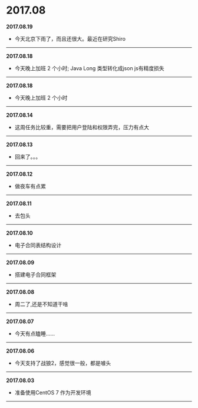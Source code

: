 # 2017.08

**2017.08.19**
*   今天北京下雨了，而且还很大。最近在研究Shiro
---

**2017.08.18**
*   今天晚上加班 2 个小时; Java Long 类型转化成json js有精度损失
---

**2017.08.18**
*   今天晚上加班 2 个小时
---

**2017.08.14**
*   这周任务比较重，需要把用户登陆和权限弄完，压力有点大
---

**2017.08.13**
*   回来了。。。
---

**2017.08.12**
*   做夜车有点累
---

**2017.08.11**
*   去包头
---

**2017.08.10**
*	电子合同表结构设计
---

**2017.08.09**
*	搭建电子合同框架
---

**2017.08.08**
*	周二了,还是不知道干啥
---

**2017.08.07**
*	今天有点瞌睡......
---

**2017.08.06**
*	今天支持了战狼2，感觉很一般，都是噱头
---

**2017.08.03**
*	准备使用CentOS 7 作为开发环境
---
